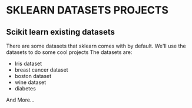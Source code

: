 # SKLEARN DATASETS PROJECTS

## Scikit learn existing datasets

There are some datasets that sklearn comes with by default. We'll use the datasets to do some cool projects
The datasets are: 

* Iris dataset
* breast cancer dataset
* boston dataset
* wine dataset
* diabetes

And More...
